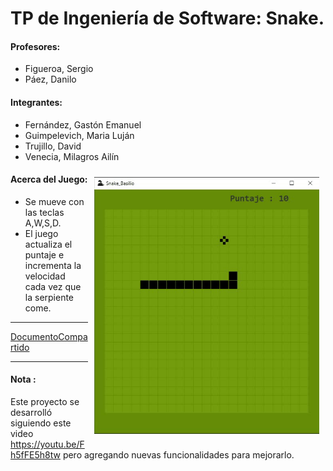# TP de Ingeniería de Software: Snake.

#### Profesores:
+ Figueroa, Sergio
+ Páez, Danilo

#### Integrantes:
+ Fernández, Gastón Emanuel
+ Guimpelevich, Maria Luján
+ Trujillo, David
+ Venecia, Milagros Ailín

<img src="img/snake_gif.gif" width="360" align="right" style="margin:10px" />

#### Acerca del Juego:
- Se mueve con las teclas A,W,S,D.
- El juego actualiza el puntaje e incrementa la velocidad cada vez que la serpiente come.

---
   [DocumentoCompartido](https://docs.google.com/document/d/1dT5LHnEcWymInrpFc9QiyCVPoj7InfkuSXXEfz3gg00/)

---
#### Nota :
Este proyecto se desarrolló siguiendo este video https://youtu.be/Fh5fFE5h8tw pero agregando nuevas funcionalidades para mejorarlo.
